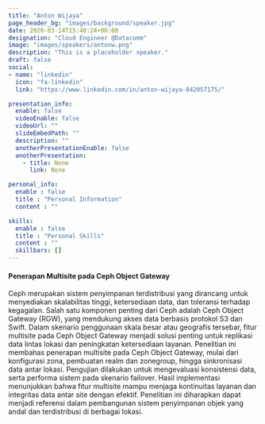 ```yaml
---
title: "Anton Wijaya"
page_header_bg: "images/background/speaker.jpg"
date: 2020-03-14T15:40:24+06:00
designation: "Cloud Engineer @Datacomm"
image: "images/speakers/antonw.png"
description: "This is a placeholder speaker."
draft: false
social:
- name: "linkedin"
  icon: "fa-linkedin"
  link: "https://www.linkedin.com/in/anton-wijaya-842057175/"

presentation_info:
  enable: false
  videoEnable: false
  videoUrl: ""
  slideEmbedPath: ""
  description: ""
  anotherPresentationEnable: false
  anotherPresentation:
    - title: None
      link: None

personal_info:
  enable : false
  title : "Personal Information"
  content : ""

skills:
  enable : false
  title : "Personal Skills"
  content : ""
  skillbars: []
---
```


#### Penerapan Multisite pada Ceph Object Gateway

Ceph merupakan sistem penyimpanan terdistribusi yang dirancang untuk menyediakan skalabilitas tinggi, ketersediaan data, dan toleransi terhadap kegagalan. Salah satu komponen penting dari Ceph adalah Ceph Object Gateway (RGW), yang mendukung akses data berbasis protokol S3 dan Swift. Dalam skenario penggunaan skala besar atau geografis tersebar, fitur multisite pada Ceph Object Gateway menjadi solusi penting untuk replikasi data lintas lokasi dan peningkatan ketersediaan layanan. Penelitian ini membahas penerapan multisite pada Ceph Object Gateway, mulai dari konfigurasi zona, pembuatan realm dan zonegroup, hingga sinkronisasi data antar lokasi. Pengujian dilakukan untuk mengevaluasi konsistensi data, serta performa sistem pada skenario failover. Hasil implementasi menunjukkan bahwa fitur multisite mampu menjaga kontinuitas layanan dan integritas data antar site dengan efektif. Penelitian ini diharapkan dapat menjadi referensi dalam pembangunan sistem penyimpanan objek yang andal dan terdistribusi di berbagai lokasi.

